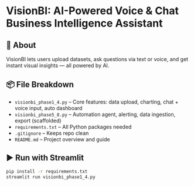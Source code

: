 # VisionBI: AI-Powered Voice & Chat Business Intelligence Assistant

## 🧠 About

VisionBI lets users upload datasets, ask questions via text or voice, and get instant visual insights — all powered by AI.

## 📦 File Breakdown

- `visionbi_phase1_4.py` – Core features: data upload, charting, chat + voice input, auto dashboard
- `visionbi_phase5_8.py` – Automation agent, alerting, data ingestion, export (scaffolded)
- `requirements.txt` – All Python packages needed
- `.gitignore` – Keeps repo clean
- `README.md` – Project overview and guide

## ▶️ Run with Streamlit

```bash
pip install -r requirements.txt
streamlit run visionbi_phase1_4.py

